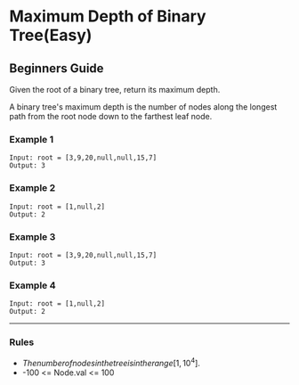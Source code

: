 # Maximum Depth of Binary Tree(Easy)

## Beginners Guide

Given the root of a binary tree, return its maximum depth.

A binary tree's maximum depth is the number of nodes along the longest path from the root node down to the farthest leaf node.

### Example 1

```go=
Input: root = [3,9,20,null,null,15,7]
Output: 3
```

### Example 2

```go=
Input: root = [1,null,2]
Output: 2
```

### Example 3

```go=
Input: root = [3,9,20,null,null,15,7]
Output: 3
```

### Example 4

```go=
Input: root = [1,null,2]
Output: 2
```

---

### Rules

* $The number of nodes in the tree is in the range [1, 10^4]$.
* -100 <= Node.val <= 100
